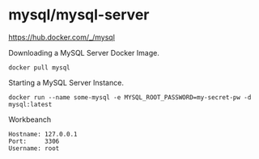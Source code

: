 # mysql/mysql-server

https://hub.docker.com/_/mysql


Downloading a MySQL Server Docker Image.

    docker pull mysql

Starting a MySQL Server Instance.

    docker run --name some-mysql -e MYSQL_ROOT_PASSWORD=my-secret-pw -d mysql:latest

Workbeanch

    Hostname: 127.0.0.1
    Port:     3306
    Username: root


